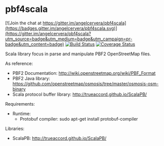 # pbf4scala

[![Join the chat at https://gitter.im/angelcervera/pbf4scala](https://badges.gitter.im/angelcervera/pbf4scala.svg)](https://gitter.im/angelcervera/pbf4scala?utm_source=badge&utm_medium=badge&utm_campaign=pr-badge&utm_content=badge)
[![Build Status](https://travis-ci.org/angelcervera/pbf4scala.svg)](https://travis-ci.org/angelcervera/pbf4scala)
[![Coverage Status](https://coveralls.io/repos/github/angelcervera/pbf4scala/badge.svg?branch=master)](https://coveralls.io/github/angelcervera/pbf4scala?branch=master)

Scala library focus in parse and manipulate PBF2 OpenStreetMap files.

As reference:

  - PBF2 Documentation: http://wiki.openstreetmap.org/wiki/PBF_Format
  - PBF2 Java library: https://github.com/openstreetmap/osmosis/tree/master/osmosis-osm-binary
  - Scala protocol buffer library: http://trueaccord.github.io/ScalaPB/


Requirements:

  - Runtime:
    - Protobuf compiler: sudo apt-get install protobuf-compiler
    
    
Libraries:

  - ScalaPB: http://trueaccord.github.io/ScalaPB/